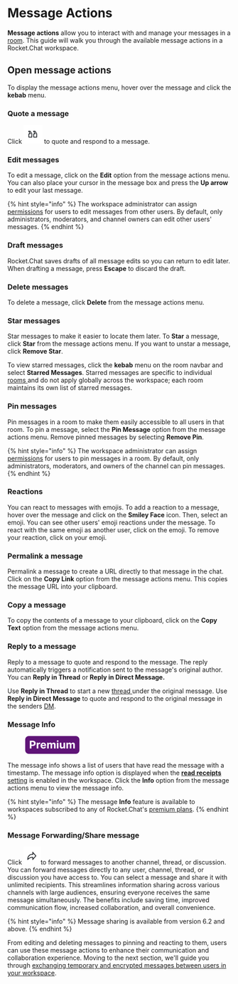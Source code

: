 # Message Actions

**Message actions** allow you to interact with and manage your messages in a [room](../rooms/). This guide will walk you through the available message actions in a Rocket.Chat workspace.

## Open message actions

To display the message actions menu, hover over the message and click the **kebab** menu.

### Quote a message

Click <img src="../../../.gitbook/assets/image (2) (1).png" alt="" data-size="line"> to quote and respond to a message.

### Edit messages

To edit a message, click on the **Edit** option from the message actions menu. You can also place your cursor in the message box and press the **Up arrow** to edit your last message.

{% hint style="info" %}
The workspace administrator can assign [permissions](../../workspace-administration/permissions/) for users to edit messages from other users. By default, only administrators, moderators, and channel owners can edit other users' messages.
{% endhint %}

### Draft messages

Rocket.Chat saves drafts of all message edits so you can return to edit later. When drafting a message, press **Escape** to discard the draft.

### Delete messages

To delete a message, click **Delete** from the message actions menu.

### Star messages

Star messages to make it easier to locate them later. To **Star** a message, click **Star** from the message actions menu. If you want to unstar a message, click **Remove Star**.

To view starred messages, click the **kebab** menu on the room navbar and select **Starred Messages**. Starred messages are specific to individual [rooms ](../rooms/)and do not apply globally across the workspace; each room maintains its own list of starred messages.

### Pin messages

Pin messages in a room to make them easily accessible to all users in that room. To pin a message, select the **Pin Message** option from the message actions menu. Remove pinned messages by selecting **Remove Pin**.

{% hint style="info" %}
The workspace administrator can assign [permissions](../../workspace-administration/permissions/) for  users to pin messages in a room. By default, only administrators, moderators, and owners of the channel can pin messages.
{% endhint %}

### Reactions

You can react to messages with emojis. To add a reaction to a message, hover over the message and click on the **Smiley Face** icon. Then, select an emoji. You can see other users' emoji reactions under the message. To react with the same emoji as another user, click on the emoji. To remove your reaction, click on your emoji.

### Permalink a message

Permalink a message to create a URL directly to that message in the chat. Click on the **Copy Link** option from the message actions menu. This copies the message URL into your clipboard.

### Copy a message

To copy the contents of a message to your clipboard, click on the **Copy Text** option from the message actions menu.

### Reply to a message

Reply to a message to quote and respond to the message. The reply automatically triggers a notification sent to the message's original author. You can **Reply in Thread** or **Reply in Direct Message.**

Use **Reply in Thread** to start a new [thread ](../rooms/threads/)under the original message. Use **Reply in Direct Message** to quote and respond to the original message in the senders [DM](../rooms/direct-messages/).

### Message Info

<figure><img src="../../../.gitbook/assets/Premium.svg" alt=""><figcaption></figcaption></figure>

The message info shows a list of users that have read the message with a timestamp. The message info option is displayed when the  [**read receipts** setting](../../workspace-administration/settings/message.md#read-receipts) is enabled in the workspace. Click the **Info** option from the message actions menu to view the message info.

{% hint style="info" %}
The message **Info** feature is available to workspaces subscribed to any of Rocket.Chat's [premium plans](../../../readme/our-plans.md).&#x20;
{% endhint %}

### Message Forwarding/Share message &#x20;

Click <img src="../../../.gitbook/assets/image (1) (3).png" alt="" data-size="line">to forward messages to another channel, thread, or discussion.  You can forward messages directly to any user, channel, thread, or discussion you have access to. You can select a message and share it with unlimited recipients. This streamlines information sharing across various channels with large audiences, ensuring everyone receives the same message simultaneously. The benefits include saving time, improved communication flow, increased collaboration, and overall convenience.

{% hint style="info" %}
Message sharing is available from version 6.2 and above.
{% endhint %}

From editing and deleting messages to pinning and reacting to them, users can use these message actions to enhance their communication and collaboration experience. Moving to the next section, we'll guide you through [exchanging temporary and encrypted messages between users in your workspace](off-the-record-otr-messaging-user-guide.md).
